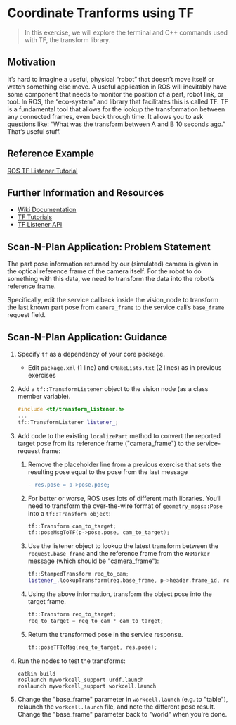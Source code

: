 # Coordinate Tranforms using TF
>In this exercise, we will explore the terminal and C++ commands used with TF, the transform library.

## Motivation
It’s hard to imagine a useful, physical “robot” that doesn’t move itself or watch something else move. A useful application in ROS will inevitably have some component that needs to monitor the position of a part, robot link, or tool. In ROS, the “eco-system” and library that facilitates this is called TF.
TF is a fundamental tool that allows for the lookup the transformation between any connected frames, even back through time. It allows you to ask questions like: “What was the transform between A and B 10 seconds ago.” That’s useful stuff.


## Reference Example
[ROS TF Listener Tutorial](http://wiki.ros.org/tf/Tutorials/Writing%20a%20tf%20listener%20(C%2B%2B))

## Further Information and Resources
 * [Wiki Documentation](http://wiki.ros.org/tf)
 * [TF Tutorials](http://wiki.ros.org/tf/Tutorials)
 * [TF Listener API](http://docs.ros.org/melodic/api/tf/html/)

## Scan-N-Plan Application: Problem Statement
The part pose information returned by our (simulated) camera is given in the optical reference frame of the camera itself. For the robot to do something with this data, we need to transform the data into the robot’s reference frame.

Specifically, edit the service callback inside the vision_node to transform the last known part pose from `camera_frame` to the service call’s `base_frame` request field.


## Scan-N-Plan Application: Guidance

 1. Specify `tf` as a dependency of your core package.

    * Edit `package.xml` (1 line) and `CMakeLists.txt` (2 lines) as in previous exercises

 1. Add a `tf::TransformListener` object to the vision node (as a class member variable). 

    ``` c++
    #include <tf/transform_listener.h>
    ...
    tf::TransformListener listener_;
    ```

 1. Add code to the existing `localizePart` method to convert the reported target pose from its reference frame ("camera_frame") to the service-request frame:

    1. Remove the placeholder line from a previous exercise that sets the resulting pose equal to the pose from the last message

       ``` diff
       - res.pose = p->pose.pose;
       ```

    1. For better or worse, ROS uses lots of different math libraries. You’ll need to transform the over-the-wire format of `geometry_msgs::Pose` into a `tf::Transform object`:

       ``` c++
       tf::Transform cam_to_target;
       tf::poseMsgToTF(p->pose.pose, cam_to_target);
       ```

    1. Use the listener object to lookup the latest transform between the `request.base_frame` and the reference frame from the `ARMarker` message (which should be "camera_frame"):

       ``` c++
       tf::StampedTransform req_to_cam;
       listener_.lookupTransform(req.base_frame, p->header.frame_id, ros::Time(0), req_to_cam);
       ```

    1. Using the above information, transform the object pose into the target frame.

       ``` c++
       tf::Transform req_to_target;
       req_to_target = req_to_cam * cam_to_target;
       ```

    1. Return the transformed pose in the service response. 

       ``` c++
       tf::poseTFToMsg(req_to_target, res.pose);
       ```

 1. Run the nodes to test the transforms:

    ```
    catkin build
    roslaunch myworkcell_support urdf.launch
    roslaunch myworkcell_support workcell.launch
    ```

 1. Change the "base_frame" parameter in `workcell.launch` (e.g. to "table"), relaunch the `workcell.launch` file, and note the different pose result.  Change the "base_frame" parameter back to "world" when you're done.
